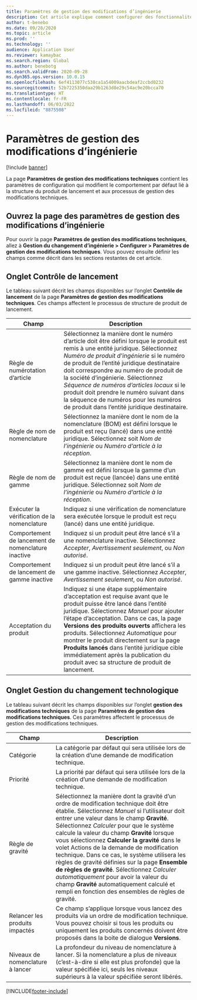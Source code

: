 ```yaml
---
title: Paramètres de gestion des modifications d’ingénierie
description: Cet article explique comment configurer des fonctionnalités de gestion des modifications d’ingénierie pour Microsoft Dynamics 365 Supply Chain Management.
author: t-benebo
ms.date: 09/28/2020
ms.topic: article
ms.prod: ''
ms.technology: ''
audience: Application User
ms.reviewer: kamaybac
ms.search.region: Global
ms.author: benebotg
ms.search.validFrom: 2020-09-28
ms.dyn365.ops.version: 10.0.15
ms.openlocfilehash: 6ef4113077c538ca1a54009aacbdeaf2ccbd0232
ms.sourcegitcommit: 52b7225350daa29b1263d8e29c54ac9e20bcca70
ms.translationtype: HT
ms.contentlocale: fr-FR
ms.lasthandoff: 06/03/2022
ms.locfileid: "8875508"
---
```

# <a name="engineering-change-management-parameters"></a>Paramètres de gestion des modifications d’ingénierie

[!include [banner](../includes/banner.md)]

La page **Paramètres de gestion des modifications techniques** contient les paramètres de configuration qui modifient le comportement par défaut lié à la structure du produit de lancement et aux processus de gestion des modifications techniques.

## <a name="open-the-engineering-change-management-parameters-page"></a>Ouvrez la page des paramètres de gestion des modifications d’ingénierie

Pour ouvrir la page **Paramètres de gestion des modifications techniques**, allez à **Gestion du changement d’ingénierie \> Configurer \> Paramètres de gestion des modifications techniques**. Vous pouvez ensuite définir les champs comme décrit dans les sections restantes de cet article.

## <a name="release-control-tab"></a>Onglet Contrôle de lancement

Le tableau suivant décrit les champs disponibles sur l’onglet **Contrôle de lancement** de la page **Paramètres de gestion des modifications techniques**. Ces champs affectent le processus de structure de produit de lancement.

| Champ | Description |
|---|---|
| Règle de numérotation d’article | Sélectionnez la manière dont le numéro d’article doit être défini lorsque le produit est remis à une entité juridique. Sélectionnez *Numéro de produit d’ingénierie* si le numéro de produit de l’entité juridique destinataire doit correspondre au numéro de produit de la société d’ingénierie. Sélectionnez *Séquence de numéros d’articles locaux* si le produit doit prendre le numéro suivant dans la séquence de numéros pour les numéros de produit dans l’entité juridique destinataire. |
| Règle de nom de nomenclature | Sélectionnez la manière dont le nom de la nomenclature (BOM) est défini lorsque le produit est reçu (lancé) dans une entité juridique. Sélectionnez soit *Nom de l’ingénierie* ou *Numéro d’article à la réception*. |
| Règle de nom de gamme | Sélectionnez la manière dont le nom de gamme est défini lorsque la gamme d’un produit est reçue (lancée) dans une entité juridique. Sélectionnez soit *Nom de l’ingénierie* ou *Numéro d’article à la réception*. |
| Exécuter la vérification de la nomenclature | Indiquez si une vérification de nomenclature sera exécutée lorsque le produit est reçu (lancé) dans une entité juridique. |
| Comportement de lancement de nomenclature inactive | Indiquez si un produit peut être lancé s’il a une nomenclature inactive. Sélectionnez *Accepter*, *Avertissement seulement*, ou *Non autorisé*. |
| Comportement de lancement de gamme inactive | Indiquez si un produit peut être lancé s’il a une gamme inactive. Sélectionnez *Accepter*, *Avertissement seulement*, ou *Non autorisé*.|
| Acceptation du produit | Indiquez si une étape supplémentaire d’acceptation est requise avant que le produit puisse être lancé dans l’entité juridique. Sélectionnez *Manuel* pour ajouter l’étape d’acceptation. Dans ce cas, la page **Versions des produits ouverts** affichera les produits. Sélectionnez *Automatique* pour montrer le produit directement sur la page **Produits lancés** dans l’entité juridique cible immédiatement après la publication du produit avec sa structure de produit de lancement. |

## <a name="engineering-change-management-tab"></a>Onglet Gestion du changement technologique

Le tableau suivant décrit les champs disponibles sur l’onglet **gestion des modifications techniques** de la page **Paramètres de gestion des modifications techniques**. Ces paramètres affectent le processus de gestion des modifications techniques.

| Champ | Description |
|---|---|
| Catégorie | La catégorie par défaut qui sera utilisée lors de la création d’une demande de modification technique. |
| Priorité | La priorité par défaut qui sera utilisée lors de la création d’une demande de modification technique. |
| Règle de gravité | Sélectionnez la manière dont la gravité d’un ordre de modification technique doit être établie. Sélectionnez *Manuel* si l’utilisateur doit entrer une valeur dans le champ **Gravité**. Sélectionnez *Calculer* pour que le système calcule la valeur du champ **Gravité** lorsque vous sélectionnez **Calculer la gravité** dans le volet Actions de la demande de modification technique. Dans ce cas, le système utilisera les règles de gravité définies sur la page **Ensemble de règles de gravité**. Sélectionnez *Calculer automatiquement* pour avoir la valeur du champ **Gravité** automatiquement calculé et rempli en fonction des ensembles de règles de gravité. |
| Relancer les produits impactés | Ce champ s’applique lorsque vous lancez des produits via un ordre de modification technique. Vous pouvez choisir si tous les produits ou uniquement les produits concernés doivent être proposés dans la boite de dialogue **Versions**. |
| Niveaux de nomenclature à lancer | La profondeur du niveau de nomenclature à lancer. Si la nomenclature a plus de niveaux (c’est-à-dire si elle est plus profonde) que la valeur spécifiée ici, seuls les niveaux supérieurs à la valeur spécifiée seront libérés. |


[!INCLUDE[footer-include](../../includes/footer-banner.md)]
